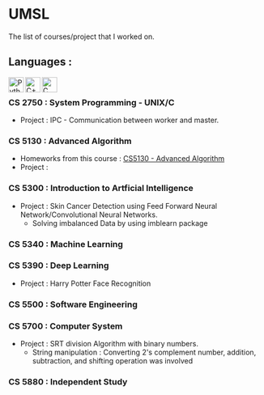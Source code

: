 # UMSL
The list of courses/project that I worked on.
## Languages :
<img align="left" alt="Python" width="30px" src="https://img.icons8.com/color/48/000000/python.png" />
<img align="left" alt="C++" width="30px" src="https://img.icons8.com/color/48/000000/c-plus-plus-logo.png"/>
<img align="left" alt="C" width="30px" src="https://img.icons8.com/color/48/000000/c-programming.png"/>

<br/>

### CS 2750 : System Programming - UNIX/C
- Project : IPC - Communication between worker and master.

### CS 5130 : Advanced Algorithm 
- Homeworks from this course : [CS5130 - Advanced Algorithm](https://github.com/badriadhikari/Algorithms-2020fall)
- Project :
### CS 5300 : Introduction to Artficial Intelligence
- Project : Skin Cancer Detection using Feed Forward Neural Network/Convolutional Neural Networks.
  - Solving imbalanced Data by using imblearn package

### CS 5340 : Machine Learning

### CS 5390 : Deep Learning
- Project : Harry Potter Face Recognition

### CS 5500 : Software Engineering

### CS 5700 : Computer System
- Project : SRT division Algorithm with binary numbers.
  - String manipulation : Converting 2's complement number, addition, subtraction, and shifting operation was involved

### CS 5880 : Independent Study 
